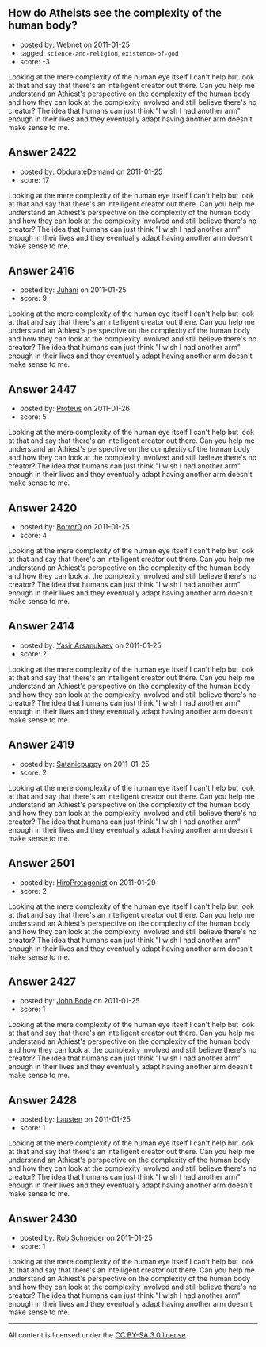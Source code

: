 ## How do Atheists see the complexity of the human body?

- posted by: [Webnet](https://stackexchange.com/users/-1/646-webnet) on 2011-01-25
- tagged: `science-and-religion`, `existence-of-god`
- score: -3

Looking at the mere complexity of the human eye itself I can't help but look at that and say that there's an intelligent creator out there.  Can you help me understand an Athiest's perspective on the complexity of the human body and how they can look at the complexity involved and still believe there's no creator?  The idea that humans can just think "I wish I had another arm" enough in their lives and they eventually adapt having another arm doesn't make sense to me.


## Answer 2422

- posted by: [ObdurateDemand](https://stackexchange.com/users/-1/524-obduratedemand) on 2011-01-25
- score: 17

Looking at the mere complexity of the human eye itself I can't help but look at that and say that there's an intelligent creator out there.  Can you help me understand an Athiest's perspective on the complexity of the human body and how they can look at the complexity involved and still believe there's no creator?  The idea that humans can just think "I wish I had another arm" enough in their lives and they eventually adapt having another arm doesn't make sense to me.


## Answer 2416

- posted by: [Juhani](https://stackexchange.com/users/-1/929-juhani) on 2011-01-25
- score: 9

Looking at the mere complexity of the human eye itself I can't help but look at that and say that there's an intelligent creator out there.  Can you help me understand an Athiest's perspective on the complexity of the human body and how they can look at the complexity involved and still believe there's no creator?  The idea that humans can just think "I wish I had another arm" enough in their lives and they eventually adapt having another arm doesn't make sense to me.


## Answer 2447

- posted by: [Proteus](https://stackexchange.com/users/-1/940-proteus) on 2011-01-26
- score: 5

Looking at the mere complexity of the human eye itself I can't help but look at that and say that there's an intelligent creator out there.  Can you help me understand an Athiest's perspective on the complexity of the human body and how they can look at the complexity involved and still believe there's no creator?  The idea that humans can just think "I wish I had another arm" enough in their lives and they eventually adapt having another arm doesn't make sense to me.


## Answer 2420

- posted by: [Borror0](https://stackexchange.com/users/-1/484-borror0) on 2011-01-25
- score: 4

Looking at the mere complexity of the human eye itself I can't help but look at that and say that there's an intelligent creator out there.  Can you help me understand an Athiest's perspective on the complexity of the human body and how they can look at the complexity involved and still believe there's no creator?  The idea that humans can just think "I wish I had another arm" enough in their lives and they eventually adapt having another arm doesn't make sense to me.


## Answer 2414

- posted by: [Yasir Arsanukaev](https://stackexchange.com/users/-1/197-yasir-arsanukaev) on 2011-01-25
- score: 2

Looking at the mere complexity of the human eye itself I can't help but look at that and say that there's an intelligent creator out there.  Can you help me understand an Athiest's perspective on the complexity of the human body and how they can look at the complexity involved and still believe there's no creator?  The idea that humans can just think "I wish I had another arm" enough in their lives and they eventually adapt having another arm doesn't make sense to me.


## Answer 2419

- posted by: [Satanicpuppy](https://stackexchange.com/users/-1/169-satanicpuppy) on 2011-01-25
- score: 2

Looking at the mere complexity of the human eye itself I can't help but look at that and say that there's an intelligent creator out there.  Can you help me understand an Athiest's perspective on the complexity of the human body and how they can look at the complexity involved and still believe there's no creator?  The idea that humans can just think "I wish I had another arm" enough in their lives and they eventually adapt having another arm doesn't make sense to me.


## Answer 2501

- posted by: [HiroProtagonist](https://stackexchange.com/users/-1/963-hiroprotagonist) on 2011-01-29
- score: 2

Looking at the mere complexity of the human eye itself I can't help but look at that and say that there's an intelligent creator out there.  Can you help me understand an Athiest's perspective on the complexity of the human body and how they can look at the complexity involved and still believe there's no creator?  The idea that humans can just think "I wish I had another arm" enough in their lives and they eventually adapt having another arm doesn't make sense to me.


## Answer 2427

- posted by: [John Bode](https://stackexchange.com/users/-1/117-john-bode) on 2011-01-25
- score: 1

Looking at the mere complexity of the human eye itself I can't help but look at that and say that there's an intelligent creator out there.  Can you help me understand an Athiest's perspective on the complexity of the human body and how they can look at the complexity involved and still believe there's no creator?  The idea that humans can just think "I wish I had another arm" enough in their lives and they eventually adapt having another arm doesn't make sense to me.


## Answer 2428

- posted by: [Lausten](https://stackexchange.com/users/-1/584-lausten) on 2011-01-25
- score: 1

Looking at the mere complexity of the human eye itself I can't help but look at that and say that there's an intelligent creator out there.  Can you help me understand an Athiest's perspective on the complexity of the human body and how they can look at the complexity involved and still believe there's no creator?  The idea that humans can just think "I wish I had another arm" enough in their lives and they eventually adapt having another arm doesn't make sense to me.


## Answer 2430

- posted by: [Rob Schneider](https://stackexchange.com/users/-1/149-rob-schneider) on 2011-01-25
- score: 1

Looking at the mere complexity of the human eye itself I can't help but look at that and say that there's an intelligent creator out there.  Can you help me understand an Athiest's perspective on the complexity of the human body and how they can look at the complexity involved and still believe there's no creator?  The idea that humans can just think "I wish I had another arm" enough in their lives and they eventually adapt having another arm doesn't make sense to me.



---

All content is licensed under the [CC BY-SA 3.0 license](https://creativecommons.org/licenses/by-sa/3.0/).
